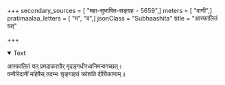 +++
secondary_sources = [ "महा-सुभाषित-सङ्ग्रहः - 5659",]
meters = [ "वाणी",]
pratimaalaa_letters = [ "म", "व",]
jsonClass = "Subhaashita"
title = "आस्फालितं यत्"

+++

<details open><summary>Text</summary>

आस्फालितं यत् प्रमदाकराग्रैर् मृदङ्गधीरध्वनिमन्वगच्छत्।  
वन्यैरिदानीं महिषैस् तदम्भः शृङ्गाहतं क्रोशति दीर्घिकाणाम्॥
</details>
